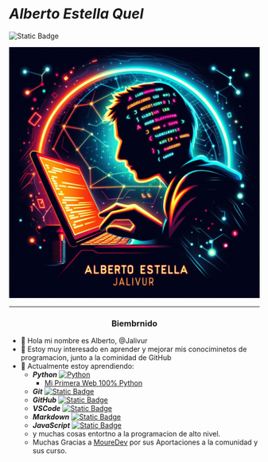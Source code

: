# ***Alberto Estella Quel*** #
![Static Badge](https://img.shields.io/badge/Alberto_Estella-%40Jalivur-red)

![@Jalivur](Images/Logoderecha2.jpg)
<hr>

<center><h3>Biembrnido</h3></center>

- 👋 Hola mi nombre es Alberto, @Jalivur
- 👀 Estoy muy interesado en aprender y mejorar mis conociminetos de programacion, junto a la cominidad de GitHub
- 🌱 Actualmente estoy aprendiendo:
    - ***Python*** [![Python](https://img.shields.io/badge/Python-blue?style=flat&logo=python&logoColor=yellow&labelColor=101010)]()
        - [Mi Primera Web 100% Python](https://github.com/Jalivur/web_python_propia)
    <!-- ![logo python|5](Images/LogoPython.jpg) -->
    - ***Git*** [![Static Badge](https://img.shields.io/badge/Git.-red?style=flat&logo=git&logoColor=red&labelColor=white)]()
    <!--  ![logo Git|5](Images/LogoGit.jpg) -->
    - ***GitHub*** [![Static Badge](https://img.shields.io/badge/GitHub-black?style=flat&logo=github&logoColor=black&labelColor=white)]()
    <!--  ![logo GitHub|5](Images/LogoGithub.jpg) -->
    - ***VSCode*** [![Static Badge](https://img.shields.io/badge/Visual%20Studio%20Code-blue?style=flat&logo=Visual%20Studio%20Code&logoColor=blue&labelColor=white)]()
    - ***Markdown*** [![Static Badge](https://img.shields.io/badge/Markdown-white?style=flat%20&logo=Markdown&logoColor=white%20&labelColor=black)]()
    - ***JavaScript*** [![Static Badge](https://img.shields.io/badge/JavaScript-blue?style=flat&logo=javascript&logoColor=yellow&labelColor=grey)]()
    - y muchas cosas entortno a la programacion de alto nivel.
    - Muchas Gracias a [MoureDev](https://github.com/mouredev) por sus Aportaciones a la comunidad y sus curso.

<!---![@Jalivur](Images/Logofrente2.jpg)
--->
<!---
Jalivur/Jalivur is a ✨ special ✨ repository because its `README.md` (this file) appears on your GitHub profile.
You can click the Preview link to take a look at your changes.
--->
<!--|  ID  | Usuario | Sitio Web |
|:----:|:-------:|:---------:|
| Hola | Mundo | Markdown |
| Hola | Markdown| Todo correcto |--->
